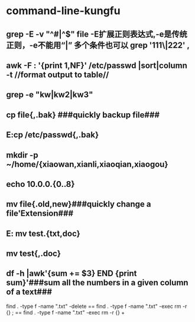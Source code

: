 # command-line-kungfu

grep -E -v "^#|^$" file -E扩展正则表达式,-e是传统正则，-e不能用“|”  多个条件也可以 grep '111\\|222' ,
------
awk -F : '{print $1,$NF}' /etc/passwd |sort|column -t //format output to table//
------
grep -e "kw\|kw2\|kw3"
------
cp file{,.bak} ###quickly backup file###
-------
E:cp /etc/passwd{,.bak}
-----
  mkdir -p ~/home/{xiaowan,xianli,xiaoqian,xiaogou}
------
  echo 10.0.0.{0..8}
-----
mv file{.old,new}###quickly change a file'Extension###
-------
E: mv test.{txt,doc}
------- 
  mv test{,.doc}
-------
df -h |awk'{sum += $3} END {print sum}'###sum all the numbers in a given column of a text###
---
find . -type f -name ".txt" -delete == find . -type f -name ".txt" -exec rm -r {} \; == find . -type f -name ".txt" -exec rm -r {} +
